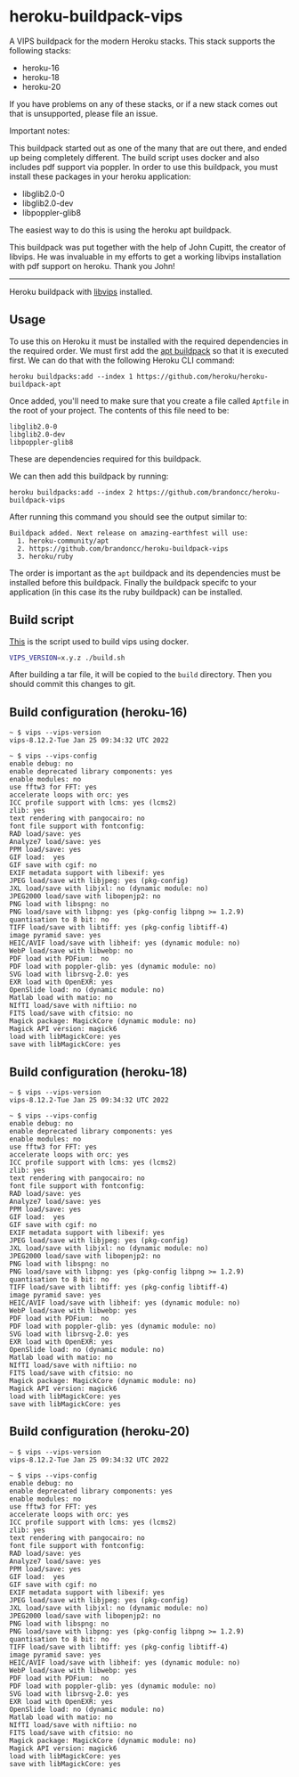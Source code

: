 heroku-buildpack-vips
=====================

A VIPS buildpack for the modern Heroku stacks. This stack supports the following
stacks:

- heroku-16
- heroku-18
- heroku-20

If you have problems on any of these stacks, or if a new stack comes out that is
unsupported, please file an issue.

Important notes:

This buildpack started out as one of the many that are out there, and ended up
being completely different. The build script uses docker and also includes pdf
support via poppler. In order to use this buildpack, you must install these packages in your heroku application:

- libglib2.0-0
- libglib2.0-dev
- libpoppler-glib8

The easiest way to do this is using the heroku apt buildpack.

This buildpack was put together with the help of John Cupitt, the creator of
libvips. He was invaluable in my efforts to get a working libvips installation
with pdf support on heroku. Thank you John!

---

Heroku buildpack with [libvips](https://github.com/jcupitt/libvips) installed.


## Usage

To use this on Heroku it must be installed with the required dependencies in the required order. We must first add the [apt buildpack](https://elements.heroku.com/buildpacks/heroku/heroku-buildpack-apt) so that it is executed first. We can do that with the following Heroku CLI command:

```
heroku buildpacks:add --index 1 https://github.com/heroku/heroku-buildpack-apt
```

Once added, you'll need to make sure that you create a file called `Aptfile` in the root of your project. The contents of this file need to be:

```
libglib2.0-0
libglib2.0-dev
libpoppler-glib8
```

These are dependencies required for this buildpack.

We can then add this buildpack by running:

```
heroku buildpacks:add --index 2 https://github.com/brandoncc/heroku-buildpack-vips
```

After running this command you should see the output similar to:

```
Buildpack added. Next release on amazing-earthfest will use:
  1. heroku-community/apt
  2. https://github.com/brandoncc/heroku-buildpack-vips
  3. heroku/ruby
```

The order is important as the `apt` buildpack and its dependencies must be installed before this buildpack. Finally the buildpack specifc to your application (in this case its the ruby buildpack) can be installed.

## Build script

[This](./build.sh) is the script used to build vips using docker.

```sh
VIPS_VERSION=x.y.z ./build.sh
```

After building a tar file, it will be copied to the `build` directory. Then you should commit this changes to git.

## Build configuration (heroku-16)

```
~ $ vips --vips-version
vips-8.12.2-Tue Jan 25 09:34:32 UTC 2022

~ $ vips --vips-config
enable debug: no
enable deprecated library components: yes
enable modules: no
use fftw3 for FFT: yes
accelerate loops with orc: yes
ICC profile support with lcms: yes (lcms2)
zlib: yes
text rendering with pangocairo: no
font file support with fontconfig:
RAD load/save: yes
Analyze7 load/save: yes
PPM load/save: yes
GIF load:  yes
GIF save with cgif: no
EXIF metadata support with libexif: yes
JPEG load/save with libjpeg: yes (pkg-config)
JXL load/save with libjxl: no (dynamic module: no)
JPEG2000 load/save with libopenjp2: no
PNG load with libspng: no
PNG load/save with libpng: yes (pkg-config libpng >= 1.2.9)
quantisation to 8 bit: no
TIFF load/save with libtiff: yes (pkg-config libtiff-4)
image pyramid save: yes
HEIC/AVIF load/save with libheif: yes (dynamic module: no)
WebP load/save with libwebp: no
PDF load with PDFium:  no
PDF load with poppler-glib: yes (dynamic module: no)
SVG load with librsvg-2.0: yes
EXR load with OpenEXR: yes
OpenSlide load: no (dynamic module: no)
Matlab load with matio: no
NIfTI load/save with niftiio: no
FITS load/save with cfitsio: no
Magick package: MagickCore (dynamic module: no)
Magick API version: magick6
load with libMagickCore: yes
save with libMagickCore: yes
```

## Build configuration (heroku-18)

```
~ $ vips --vips-version
vips-8.12.2-Tue Jan 25 09:34:32 UTC 2022

~ $ vips --vips-config
enable debug: no
enable deprecated library components: yes
enable modules: no
use fftw3 for FFT: yes
accelerate loops with orc: yes
ICC profile support with lcms: yes (lcms2)
zlib: yes
text rendering with pangocairo: no
font file support with fontconfig:
RAD load/save: yes
Analyze7 load/save: yes
PPM load/save: yes
GIF load:  yes
GIF save with cgif: no
EXIF metadata support with libexif: yes
JPEG load/save with libjpeg: yes (pkg-config)
JXL load/save with libjxl: no (dynamic module: no)
JPEG2000 load/save with libopenjp2: no
PNG load with libspng: no
PNG load/save with libpng: yes (pkg-config libpng >= 1.2.9)
quantisation to 8 bit: no
TIFF load/save with libtiff: yes (pkg-config libtiff-4)
image pyramid save: yes
HEIC/AVIF load/save with libheif: yes (dynamic module: no)
WebP load/save with libwebp: yes
PDF load with PDFium:  no
PDF load with poppler-glib: yes (dynamic module: no)
SVG load with librsvg-2.0: yes
EXR load with OpenEXR: yes
OpenSlide load: no (dynamic module: no)
Matlab load with matio: no
NIfTI load/save with niftiio: no
FITS load/save with cfitsio: no
Magick package: MagickCore (dynamic module: no)
Magick API version: magick6
load with libMagickCore: yes
save with libMagickCore: yes
```

## Build configuration (heroku-20)

```
~ $ vips --vips-version
vips-8.12.2-Tue Jan 25 09:34:32 UTC 2022

~ $ vips --vips-config
enable debug: no
enable deprecated library components: yes
enable modules: no
use fftw3 for FFT: yes
accelerate loops with orc: yes
ICC profile support with lcms: yes (lcms2)
zlib: yes
text rendering with pangocairo: no
font file support with fontconfig:
RAD load/save: yes
Analyze7 load/save: yes
PPM load/save: yes
GIF load:  yes
GIF save with cgif: no
EXIF metadata support with libexif: yes
JPEG load/save with libjpeg: yes (pkg-config)
JXL load/save with libjxl: no (dynamic module: no)
JPEG2000 load/save with libopenjp2: no
PNG load with libspng: no
PNG load/save with libpng: yes (pkg-config libpng >= 1.2.9)
quantisation to 8 bit: no
TIFF load/save with libtiff: yes (pkg-config libtiff-4)
image pyramid save: yes
HEIC/AVIF load/save with libheif: yes (dynamic module: no)
WebP load/save with libwebp: yes
PDF load with PDFium:  no
PDF load with poppler-glib: yes (dynamic module: no)
SVG load with librsvg-2.0: yes
EXR load with OpenEXR: yes
OpenSlide load: no (dynamic module: no)
Matlab load with matio: no
NIfTI load/save with niftiio: no
FITS load/save with cfitsio: no
Magick package: MagickCore (dynamic module: no)
Magick API version: magick6
load with libMagickCore: yes
save with libMagickCore: yes
```
